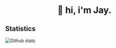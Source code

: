 <h1 align="center">
  👋 hi, i'm Jay.
</h1>

## Statistics
![Github stats](https://github-readme-stats.vercel.app/api?username=urlundefined&theme=blueberry&count_private=true&hide_border=true&line_height=20)
